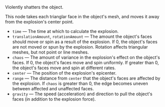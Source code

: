 Violently shatters the object.

This node takes each trianglar face in the object's mesh, and moves it away from the explosion's center point.

   - `time` — The time at which to calculate the explosion.
   - `translationAmount`, `rotationAmount` — The amount the object's faces should move or spin as a result of the explosion.  If 0, the object's faces are not moved or spun by the explosion.  Rotation affects triangular meshes, but not point or line meshes.
   - `chaos` — The amount of variance in the explosion's effect on the object's faces.  If 0, the object's faces move and spin uniformly.  If greater than 0, the object's faces move and spin at different rates.
   - `center` — The position of the explosion's epicenter.
   - `range` — The distance from `center` that the object's faces are affected by the explosion.  If `chaos` is greater than 0, the edge becomes uneven between affected and unaffected faces.
   - `gravity` — The speed (acceleration) and direction to pull the object's faces (in addition to the explosion force).
